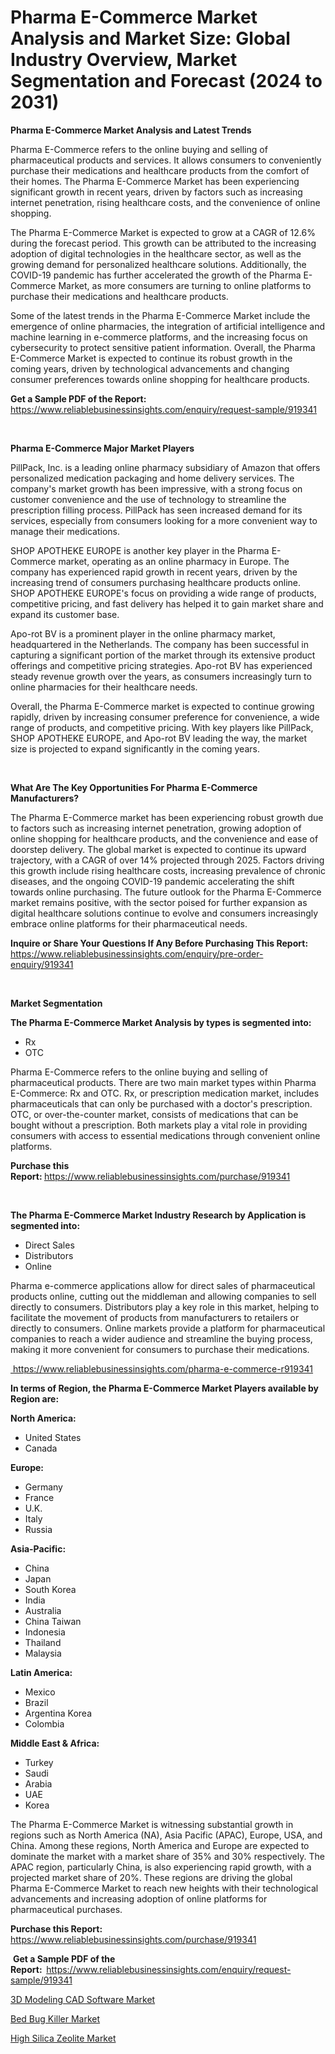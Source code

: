 <p><h1>Pharma E-Commerce Market Analysis and Market Size: Global Industry Overview, Market Segmentation and Forecast (2024 to 2031)</h1></p><p><strong>Pharma E-Commerce Market Analysis and Latest Trends</strong></p>
<p><p>Pharma E-Commerce refers to the online buying and selling of pharmaceutical products and services. It allows consumers to conveniently purchase their medications and healthcare products from the comfort of their homes. The Pharma E-Commerce Market has been experiencing significant growth in recent years, driven by factors such as increasing internet penetration, rising healthcare costs, and the convenience of online shopping.</p><p>The Pharma E-Commerce Market is expected to grow at a CAGR of 12.6% during the forecast period. This growth can be attributed to the increasing adoption of digital technologies in the healthcare sector, as well as the growing demand for personalized healthcare solutions. Additionally, the COVID-19 pandemic has further accelerated the growth of the Pharma E-Commerce Market, as more consumers are turning to online platforms to purchase their medications and healthcare products.</p><p>Some of the latest trends in the Pharma E-Commerce Market include the emergence of online pharmacies, the integration of artificial intelligence and machine learning in e-commerce platforms, and the increasing focus on cybersecurity to protect sensitive patient information. Overall, the Pharma E-Commerce Market is expected to continue its robust growth in the coming years, driven by technological advancements and changing consumer preferences towards online shopping for healthcare products.</p></p>
<p><strong>Get a Sample PDF of the Report:&nbsp;</strong> <a href="https://www.reliablebusinessinsights.com/enquiry/request-sample/919341">https://www.reliablebusinessinsights.com/enquiry/request-sample/919341</a></p>
<p>&nbsp;</p>
<p><strong>Pharma E-Commerce Major Market Players</strong></p>
<p><p>PillPack, Inc. is a leading online pharmacy subsidiary of Amazon that offers personalized medication packaging and home delivery services. The company's market growth has been impressive, with a strong focus on customer convenience and the use of technology to streamline the prescription filling process. PillPack has seen increased demand for its services, especially from consumers looking for a more convenient way to manage their medications.</p><p>SHOP APOTHEKE EUROPE is another key player in the Pharma E-Commerce market, operating as an online pharmacy in Europe. The company has experienced rapid growth in recent years, driven by the increasing trend of consumers purchasing healthcare products online. SHOP APOTHEKE EUROPE's focus on providing a wide range of products, competitive pricing, and fast delivery has helped it to gain market share and expand its customer base.</p><p>Apo-rot BV is a prominent player in the online pharmacy market, headquartered in the Netherlands. The company has been successful in capturing a significant portion of the market through its extensive product offerings and competitive pricing strategies. Apo-rot BV has experienced steady revenue growth over the years, as consumers increasingly turn to online pharmacies for their healthcare needs.</p><p>Overall, the Pharma E-Commerce market is expected to continue growing rapidly, driven by increasing consumer preference for convenience, a wide range of products, and competitive pricing. With key players like PillPack, SHOP APOTHEKE EUROPE, and Apo-rot BV leading the way, the market size is projected to expand significantly in the coming years.</p></p>
<p>&nbsp;</p>
<p><strong>What Are The Key Opportunities For Pharma E-Commerce Manufacturers?</strong></p>
<p><p>The Pharma E-Commerce market has been experiencing robust growth due to factors such as increasing internet penetration, growing adoption of online shopping for healthcare products, and the convenience and ease of doorstep delivery. The global market is expected to continue its upward trajectory, with a CAGR of over 14% projected through 2025. Factors driving this growth include rising healthcare costs, increasing prevalence of chronic diseases, and the ongoing COVID-19 pandemic accelerating the shift towards online purchasing. The future outlook for the Pharma E-Commerce market remains positive, with the sector poised for further expansion as digital healthcare solutions continue to evolve and consumers increasingly embrace online platforms for their pharmaceutical needs.</p></p>
<p><strong>Inquire or Share Your Questions If Any Before Purchasing This Report:</strong> <a href="https://www.reliablebusinessinsights.com/enquiry/pre-order-enquiry/919341">https://www.reliablebusinessinsights.com/enquiry/pre-order-enquiry/919341</a></p>
<p>&nbsp;</p>
<p><strong>Market Segmentation</strong></p>
<p><strong>The Pharma E-Commerce Market Analysis by types is segmented into:</strong></p>
<p><ul><li>Rx</li><li>OTC</li></ul></p>
<p><p>Pharma E-Commerce refers to the online buying and selling of pharmaceutical products. There are two main market types within Pharma E-Commerce: Rx and OTC. Rx, or prescription medication market, includes pharmaceuticals that can only be purchased with a doctor's prescription. OTC, or over-the-counter market, consists of medications that can be bought without a prescription. Both markets play a vital role in providing consumers with access to essential medications through convenient online platforms.</p></p>
<p><strong>Purchase this Report:&nbsp;</strong><a href="https://www.reliablebusinessinsights.com/purchase/919341">https://www.reliablebusinessinsights.com/purchase/919341</a></p>
<p>&nbsp;</p>
<p><strong>The Pharma E-Commerce Market Industry Research by Application is segmented into:</strong></p>
<p><ul><li>Direct Sales</li><li>Distributors</li><li>Online</li></ul></p>
<p><p>Pharma e-commerce applications allow for direct sales of pharmaceutical products online, cutting out the middleman and allowing companies to sell directly to consumers. Distributors play a key role in this market, helping to facilitate the movement of products from manufacturers to retailers or directly to consumers. Online markets provide a platform for pharmaceutical companies to reach a wider audience and streamline the buying process, making it more convenient for consumers to purchase their medications.</p></p>
<p><a href="https://www.reliablebusinessinsights.com/pharma-e-commerce-r919341">&nbsp;https://www.reliablebusinessinsights.com/pharma-e-commerce-r919341</a></p>
<p><strong>In terms of Region, the Pharma E-Commerce Market Players available by Region are:</strong></p>
<p>
    <p> <strong> North America: </strong>
        <ul>
            <li>United States</li>
            <li>Canada</li>
        </ul>
        </p> 
    <p> <strong> Europe: </strong>
        <ul>
            <li>Germany</li>
            <li>France</li>
            <li>U.K.</li>
            <li>Italy</li>
            <li>Russia</li>
        </ul>
        </p> 
    <p> <strong> Asia-Pacific: </strong>
        <ul>
            <li>China</li>
            <li>Japan</li>
            <li>South Korea</li>
            <li>India</li>
            <li>Australia</li>
            <li>China Taiwan</li>
            <li>Indonesia</li>
            <li>Thailand</li>
            <li>Malaysia</li>
        </ul>
        </p> 
    <p> <strong> Latin America: </strong>
        <ul>
            <li>Mexico</li>
            <li>Brazil</li>
            <li>Argentina Korea</li>
            <li>Colombia</li>
        </ul>
        </p> 
    <p> <strong> Middle East & Africa: </strong>
        <ul>
            <li>Turkey</li>
            <li>Saudi</li>
            <li>Arabia</li>
            <li>UAE</li>
            <li>Korea</li>
        </ul>
    </p>
    </p>
<p><p>The Pharma E-Commerce Market is witnessing substantial growth in regions such as North America (NA), Asia Pacific (APAC), Europe, USA, and China. Among these regions, North America and Europe are expected to dominate the market with a market share of 35% and 30% respectively. The APAC region, particularly China, is also experiencing rapid growth, with a projected market share of 20%. These regions are driving the global Pharma E-Commerce Market to reach new heights with their technological advancements and increasing adoption of online platforms for pharmaceutical purchases.</p></p>
<p><strong>Purchase this Report: </strong><a href="https://www.reliablebusinessinsights.com/purchase/919341">https://www.reliablebusinessinsights.com/purchase/919341</a></p>
<p>&nbsp;<strong>Get a Sample PDF of the Report:&nbsp;&nbsp;</strong><a href="https://www.reliablebusinessinsights.com/enquiry/request-sample/919341">https://www.reliablebusinessinsights.com/enquiry/request-sample/919341</a></p>
<p><strong></strong></p>
<p><p><a href="https://github.com/changoleonlaverguenzanoexiste/Market-Research-Report-List-4/blob/main/3d-modeling-cad-software-market.md">3D Modeling CAD Software Market</a></p><p><a href="https://github.com/dimitrishawkinswaynenp91rgz/Market-Research-Report-List-3/blob/main/bed-bug-killer-market.md">Bed Bug Killer Market</a></p><p><a href="https://github.com/tamvrosiya/Market-Research-Report-List-5/blob/main/high-silica-zeolite-market.md">High Silica Zeolite Market</a></p></p>